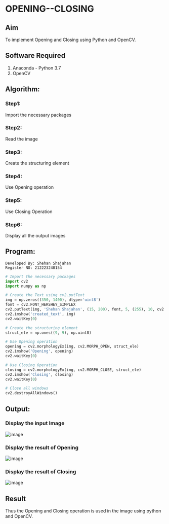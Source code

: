 # OPENING--CLOSING
## Aim
To implement Opening and Closing using Python and OpenCV.

## Software Required
1. Anaconda - Python 3.7
2. OpenCV
## Algorithm:
### Step1:
Import the necessary packages

### Step2:
Read the image

### Step3:
Create the structuring element

### Step4:
Use Opening operation

### Step5:
Use Closing Operation

### Step6:
Display all the output images

 
## Program:
```
Developed By: Shehan Shajahan
Register NO: 212223240154
```
``` Python
# Import the necessary packages
import cv2
import numpy as np

# Create the Text using cv2.putText
img = np.zeros((350, 1400), dtype='uint8')
font = cv2.FONT_HERSHEY_SIMPLEX
cv2.putText(img, 'Shehan Shajahan', (15, 200), font, 5, (255), 10, cv2.LINE_AA)
cv2.imshow('created_text', img)
cv2.waitKey(0)

# Create the structuring element
struct_ele = np.ones((9, 9), np.uint8)

# Use Opening operation
opening = cv2.morphologyEx(img, cv2.MORPH_OPEN, struct_ele)
cv2.imshow('Opening', opening)
cv2.waitKey(0)

# Use Closing Operation
closing = cv2.morphologyEx(img, cv2.MORPH_CLOSE, struct_ele)
cv2.imshow('Closing', closing)
cv2.waitKey(0)

# Close all windows
cv2.destroyAllWindows()
```
## Output:

### Display the input Image
![image](https://github.com/user-attachments/assets/f9eb4f46-9195-49ca-be62-82053a4aa474)


### Display the result of Opening
![image](https://github.com/user-attachments/assets/11dbc488-abb9-4965-bef5-1ef124576584)


### Display the result of Closing
![image](https://github.com/user-attachments/assets/54de2615-dbb6-40a0-b2fa-06f6cb82a98e)


## Result
Thus the Opening and Closing operation is used in the image using python and OpenCV.

